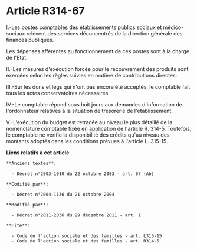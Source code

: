 # Article R314-67

I.-Les postes comptables des établissements publics sociaux et médico-sociaux relèvent des services déconcentrés de la
direction générale des finances publiques. 

Les dépenses afférentes au fonctionnement de ces postes sont à la charge de l'Etat. 

II.-Les mesures d'exécution forcée pour le recouvrement des produits sont exercées selon les règles suivies en matière de
contributions directes. 

III.-Sur les dons et legs qui n'ont pas encore été acceptés, le comptable fait tous les actes conservatoires nécessaires. 

IV.-Le comptable répond sous huit jours aux demandes d'information de l'ordonnateur relatives à la situation de trésorerie de
l'établissement. 

V.-L'exécution du budget est retracée au niveau le plus détaillé de la nomenclature comptable fixée en application de
l'article R. 314-5. Toutefois, le comptable ne vérifie la disponibilité des crédits qu'au niveau des montants adoptés dans
les conditions prévues à l'article L. 315-15.

**Liens relatifs à cet article**

	**Anciens textes**:

	  - Décret n°2003-1010 du 22 octobre 2003 - art. 67 (Ab)

	**Codifié par**:

	  - Décret n°2004-1136 du 21 octobre 2004

	**Modifié par**:

	  - Décret n°2011-2036 du 29 décembre 2011 - art. 1

	**Cite**:

	  - Code de l'action sociale et des familles - art. L315-15
	  - Code de l'action sociale et des familles - art. R314-5
